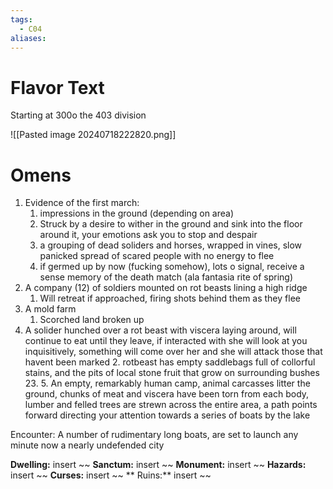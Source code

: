 ```yaml
---
tags:
  - C04
aliases:
---
```


 # Flavor Text
 Starting at 300o the 403 division 


![[Pasted image 20240718222820.png]]


 # Omens
 1. Evidence of the first march: 
	 1. impressions in the ground (depending on area)
	 2. Struck by a desire to wither in the ground and sink into the floor around it, your emotions ask you to stop and despair 
	 3. a grouping of dead soliders and horses, wrapped in vines, slow panicked spread of scared people with no energy to flee
	 4. if germed up by now (fucking somehow), lots o signal, receive a sense memory of the death match (ala fantasia rite of spring)
 2. A company (12) of soldiers mounted on rot beasts lining a high ridge
	 1. Will retreat if approached, firing shots behind them as they flee 
 3. A mold farm 
	 1. Scorched land broken up  
 4. A solider hunched over a rot beast with viscera laying around, will continue to eat until they leave, if interacted with she will look at you inquisitively, something will come over her and she will attack those that havent been marked
	 2. rotbeast has empty saddlebags full of collorful stains, and the pits of local stone fruit that grow on surrounding bushes
	23.  5. An empty, remarkably human camp, animal carcasses litter the ground, chunks of meat and viscera have been torn from each body, lumber and felled trees are strewn across the entire area, a path points forward directing your attention towards a series of boats by the lake 


Encounter: 
A number of rudimentary long boats, are set to launch any minute now a nearly undefended city 

 




**Dwelling:** insert ~~  **Sanctum:** insert ~~ **Monument:** insert ~~ **Hazards:** insert ~~ **Curses:** insert ~~ ** Ruins:** insert ~~ 

 
 
 
